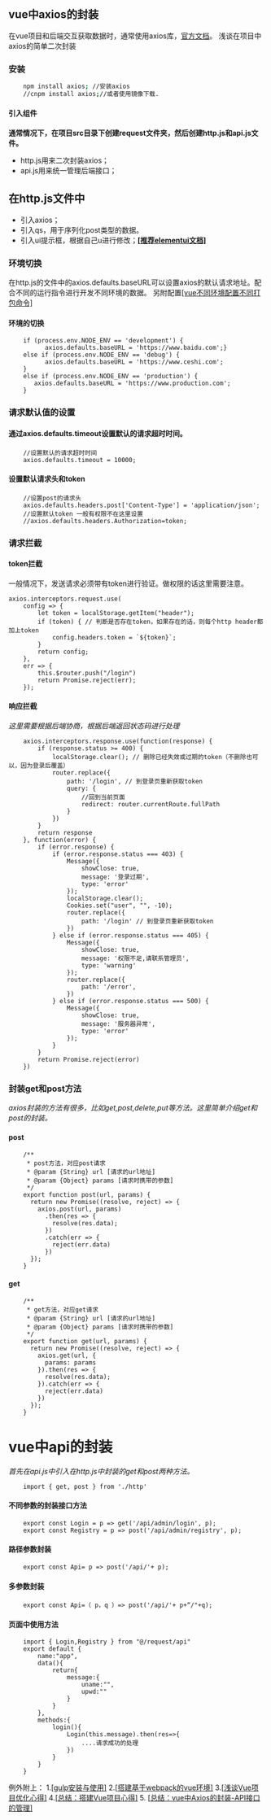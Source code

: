 ## vue中axios的封装
在vue项目和后端交互获取数据时，通常使用axios库，[官方文档](https://links.jianshu.com/go?to=https%3A%2F%2Fwww.npmjs.com%2Fpackage%2Faxios)。
浅谈在项目中axios的简单二次封装

### 安装
```bash
	npm install axios; //安装axios
	//cnpm install axios;//或者使用镜像下载.
```

#### 引入组件
**通常情况下，在项目src目录下创建request文件夹，然后创建http.js和api.js文件。**
- http.js用来二次封装axios；
- api.js用来统一管理后端接口；

## 在http.js文件中
- 引入axios；
- 引入qs，用于序列化post类型的数据。
- 引入ui提示框，根据自己u进行修改；**[[推荐elementui文档\]](https://links.jianshu.com/go?to=https%3A%2F%2Felement.eleme.cn%2F%23%2Fzh-CN%2Fcomponent%2Fmessage)**

### 环境切换
在http.js的文件中的axios.defaults.baseURL可以设置axios的默认请求地址。配合不同的运行指令进行开发不同环境的数据。
另附配置[[vue不同环境配置不同打包命令]](https://links.jianshu.com/go?to=https%3A%2F%2Fwww.liangzl.com%2Fget-article-detail-13554.html)

#### 环境的切换
```
	if (process.env.NODE_ENV == 'development') {  
		  axios.defaults.baseURL = 'https://www.baidu.com';}
	else if (process.env.NODE_ENV == 'debug') {  
		  axios.defaults.baseURL = 'https://www.ceshi.com';
	}
	else if (process.env.NODE_ENV == 'production') {  
	   axios.defaults.baseURL = 'https://www.production.com';
	}
```

### 请求默认值的设置
#### 通过axios.defaults.timeout设置默认的请求超时时间。
```
    //设置默认的请求超时时间
    axios.defaults.timeout = 10000;
```

#### 设置默认请求头和token
```
    //设置post的请求头
    axios.defaults.headers.post['Content-Type'] = 'application/json';
    //设置默认token 一般有权限不在这里设置
    //axios.defaults.headers.Authorization=token;
```
### 请求拦截
#### token拦截
一般情况下，发送请求必须带有token进行验证。做权限的话这里需要注意。
```
axios.interceptors.request.use(
    config => {
        let token = localStorage.getItem("header");
        if (token) { // 判断是否存在token，如果存在的话，则每个http header都加上token
            config.headers.token = `${token}`;
        }
        return config;
    },
    err => {
        this.$router.push("/login")
        return Promise.reject(err);
    });
```

#### 响应拦截
*这里需要根据后端协商，根据后端返回状态码进行处理*
```
    axios.interceptors.response.use(function(response) {
        if (response.status >= 400) {
            localStorage.clear(); // 删除已经失效或过期的token（不删除也可以，因为登录后覆盖）
            router.replace({
                path: '/login', // 到登录页重新获取token
                query: {
                    //回到当前页面
                    redirect: router.currentRoute.fullPath
                }
            })
        }
        return response
    }, function(error) {
        if (error.response) {
            if (error.response.status === 403) {
                Message({
                    showClose: true,
                    message: '登录过期',
                    type: 'error'
                });
                localStorage.clear();
                Cookies.set("user", "", -10);
                router.replace({
                    path: '/login' // 到登录页重新获取token
                })
            } else if (error.response.status === 405) {
                Message({
                    showClose: true,
                    message: '权限不足,请联系管理员',
                    type: 'warning'
                });
                router.replace({
                    path: '/error',
                })
            } else if (error.response.status === 500) {
                Message({
                    showClose: true,
                    message: '服务器异常',
                    type: 'error'
                });
            }
        }
        return Promise.reject(error)
    })
```

### 封装get和post方法
*axios封装的方法有很多，比如get,post,delete,put等方法。这里简单介绍get和post的封装。*

#### post
```
	/**
	 * post方法，对应post请求
	 * @param {String} url [请求的url地址]
	 * @param {Object} params [请求时携带的参数]
	 */
	export function post(url, params) {
	  return new Promise((resolve, reject) => {
	    axios.post(url, params)
	      .then(res => {
	        resolve(res.data);
	      })
	      .catch(err => {
	        reject(err.data)
	      })
	  });
	}
```

#### get
```
	/**
	 * get方法，对应get请求
	 * @param {String} url [请求的url地址]
	 * @param {Object} params [请求时携带的参数]
	 */
	export function get(url, params) {
	  return new Promise((resolve, reject) => {
	    axios.get(url, {
	      params: params
	    }).then(res => {
	      resolve(res.data);
	    }).catch(err => {
	      reject(err.data)
	    })
	  });
	}
```

# vue中api的封装
*首先在api.js中引入在http.js中封装的get和post两种方法。*
```
	import { get, post } from './http'
```

#### 不同参数的封装接口方法
```
	export const Login = p => get('/api/admin/login', p);
	export const Registry = p => post('/api/admin/registry', p);
```

#### 路径参数封装
```
	export const Api= p => post('/api/'+ p);
```

#### 多参数封装
```
	export const Api=（ p，q ）=> post('/api/'+ p+“/"+q);
```

#### 页面中使用方法
```
	import { Login,Registry } from "@/request/api"
	export default {
		name:"app",
		data(){
			return{
				message:{
					uname:"",
					upwd:""
				}
			}
		},
		methods:{
			login(){
				Login(this.message).then(res=>{
					....请求成功的处理
				})
			}
		}
	}
```

例外附上：
1.[[gulp安装与使用\]](https://links.jianshu.com/go?to=https%3A%2F%2Fblog.csdn.net%2FGenius_cxx%2Farticle%2Fdetails%2F97399942)
2.[[搭建基于webpack的vue环境\]](https://links.jianshu.com/go?to=https%3A%2F%2Fblog.csdn.net%2FGenius_cxx%2Farticle%2Fdetails%2F97399524)
3.[[浅谈Vue项目优化心得\]](https://links.jianshu.com/go?to=https%3A%2F%2Fblog.csdn.net%2FGenius_cxx%2Farticle%2Fdetails%2F97397268)
4.[[总结：搭建Vue项目心得\]](https://links.jianshu.com/go?to=https%3A%2F%2Fblog.csdn.net%2FGenius_cxx%2Farticle%2Fdetails%2F96484202)
5. [[总结：vue中Axios的封装-API接口的管理\]](https://links.jianshu.com/go?to=https%3A%2F%2Fblog.csdn.net%2FGenius_cxx%2Farticle%2Fdetails%2F97788044)